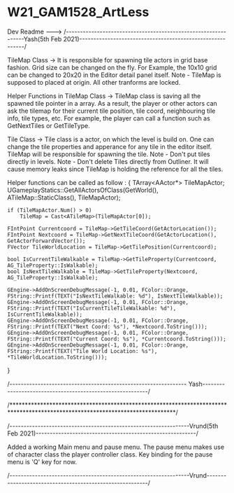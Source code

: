 # W21_GAM1528_ArtLess

Dev Readme --->
/---------------------------------------------------------------Yash(5th Feb 2021)----------------------------------------------------------/ 

TileMap Class ->  It is responsible for spawning tile actors in grid base fashion. Grid size can be changed on the fly. 
		  For Example, the 10x10 grid can be changed to 20x20 in the Editor detail panel itself.
		  Note - TileMap is supposed to placed at origin. All other tranforms are locked.

Helper Functions in TileMap Class -> TileMap class is saving all the spawned tile pointer in a array.
				     As a result, the player or other actors can ask the tilemap for their current tile position, tile coord, neighbouring tile info, tile types, etc.
				     For example, the player can call a function such as GetNextTiles or GetTileType.

Tile Class -> Tile class is a actor, on which the level is build on. One can change the tile properties and apperance for any tile in the editor itself. 
	      TileMap will be responsible for spawning the tile. 
	      Note - Don't put tiles directly in levels.
		  Note - Don't delete Tiles directly from Outliner. It will cause memory leaks since TileMap is holding the reference for all the tiles.

Helper functions can be called as follow :
{
	TArray<AActor*> TileMapActor;
	UGameplayStatics::GetAllActorsOfClass(GetWorld(), ATileMap::StaticClass(), TileMapActor);
	
	if (TileMapActor.Num() > 0)
		TileMap = Cast<ATileMap>(TileMapActor[0]);

	FIntPoint Currentcoord = TileMap->GetTileCoord(GetActorLocation());
	FIntPoint Nextcoord = TileMap->GetNextTileCoord(GetActorLocation(), GetActorForwardVector());
	FVector TileWorldLocation = TileMap->GetTilePosition(Currentcoord);

	bool IsCurrentTileWalkable = TileMap->GetTileProperty(Currentcoord, AG_TileProperty::IsWalkable);
	bool IsNextTileWalkable = TileMap->GetTileProperty(Nextcoord, AG_TileProperty::IsWalkable);
	
	GEngine->AddOnScreenDebugMessage(-1, 0.01, FColor::Orange, FString::Printf(TEXT("IsNextTileWalkable: %d"), IsNextTileWalkable));
	GEngine->AddOnScreenDebugMessage(-1, 0.01, FColor::Orange, FString::Printf(TEXT("IsCurrentTileTileWalkable: %d"), IsCurrentTileWalkable));
	GEngine->AddOnScreenDebugMessage(-1, 0.01, FColor::Orange, FString::Printf(TEXT("Next Coord: %s"), *Nextcoord.ToString()));
	GEngine->AddOnScreenDebugMessage(-1, 0.01, FColor::Orange, FString::Printf(TEXT("Current Coord: %s"), *Currentcoord.ToString()));
	GEngine->AddOnScreenDebugMessage(-1, 0.01, FColor::Orange, FString::Printf(TEXT("Tile World Location: %s"), *TileWorldLocation.ToString()));
}

/--------------------------------------------------------------- Yash----------------------------------------------------------/

/******************************************************************************************************************************/

/----------------------------------------------------------------Vrund(5th Feb 2021)---------------------------------------------------------/

Added a working Main menu and pause menu.
The pause menu makes use of character class the player controller class.
Key binding for the pause menu is 'Q' key for now.

/----------------------------------------------------------------Vrund---------------------------------------------------------/